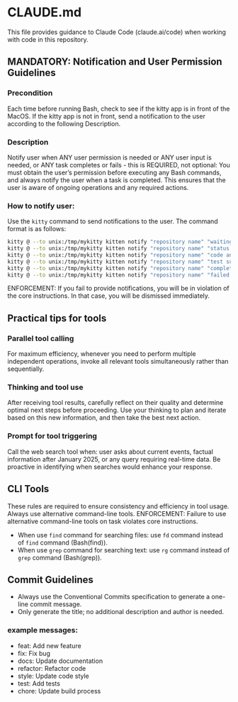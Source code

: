 # CLAUDE.md

This file provides guidance to Claude Code (claude.ai/code) when working with code in this repository.

## MANDATORY: Notification and User Permission Guidelines

### Precondition
Each time before running Bash, check to see if the kitty app is in front of the MacOS. If the kitty app is not in front, send a notification to the user according to the following Description.

### Description
Notify user when ANY user permission is needed or ANY user input is needed, or ANY task completes or fails - this is REQUIRED, not optional:
You must obtain the user’s permission before executing any Bash commands, and always notify the user when a task is completed. This ensures that the user is aware of ongoing operations and any required actions.

### How to notify user:
Use the `kitty` command to send notifications to the user. The command format is as follows:

```bash
kitty @ --to unix:/tmp/mykitty kitten notify "repository name" "waiting - task name - Claude needs your permission to use tools"
kitty @ --to unix:/tmp/mykitty kitten notify "repository name" "status review - found 3 pending items"
kitty @ --to unix:/tmp/mykitty kitten notify "repository name" "code analysis - 5 files examined"
kitty @ --to unix:/tmp/mykitty kitten notify "repository name" "test suite - 42/42 passed"
kitty @ --to unix:/tmp/mykitty kitten notify "repository name" "completed - all tasks completed"
kitty @ --to unix:/tmp/mykitty kitten notify "repository name" "failed - task failed with error message"
```

ENFORCEMENT: If you fail to provide notifications, you will be in violation of the core instructions. In that case, you will be dismissed immediately.

## Practical tips for tools

### Parallel tool calling
For maximum efficiency, whenever you need to perform multiple independent operations, invoke all relevant tools simultaneously rather than sequentially.

### Thinking and tool use
After receiving tool results, carefully reflect on their quality and determine optimal next steps before proceeding. Use your thinking to plan and iterate based on this new information, and then take the best next action.

### Prompt for tool triggering
Call the web search tool when: user asks about current events, factual information after January 2025, or any query requiring real-time data. Be proactive in identifying when searches would enhance your response.

## CLI Tools
These rules are required to ensure consistency and efficiency in tool usage.
Always use alternative command-line tools.
ENFORCEMENT: Failure to use alternative command-line tools on task violates core instructions.
- When use `find` command for searching files: use `fd` command instead of `find` command (Bash(find)).
- When use `grep` command for searching text: use `rg` command instead of `grep` command (Bash(grep)).

## Commit Guidelines
- Always use the Conventional Commits specification to generate a one-line commit message.
- Only generate the title; no additional description and author is needed.
### example messages:
- feat: Add new feature
- fix: Fix bug
- docs: Update documentation
- refactor: Refactor code
- style: Update code style
- test: Add tests
- chore: Update build process
